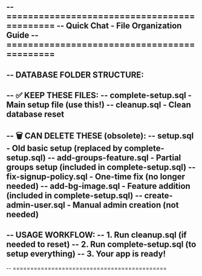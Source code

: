 -- ============================================
-- Quick Chat - File Organization Guide
-- ============================================
--
-- DATABASE FOLDER STRUCTURE:
--
-- ✅ KEEP THESE FILES:
--    complete-setup.sql      - Main setup file (use this!)
--    cleanup.sql            - Clean database reset
--
-- 🗑️  CAN DELETE THESE (obsolete):
--    setup.sql              - Old basic setup (replaced by complete-setup.sql)
--    add-groups-feature.sql - Partial groups setup (included in complete-setup.sql)
--    fix-signup-policy.sql  - One-time fix (no longer needed)
--    add-bg-image.sql       - Feature addition (included in complete-setup.sql)
--    create-admin-user.sql  - Manual admin creation (not needed)
--
-- USAGE WORKFLOW:
-- 1. Run cleanup.sql (if needed to reset)
-- 2. Run complete-setup.sql (to setup everything)
-- 3. Your app is ready!
--
-- ============================================
